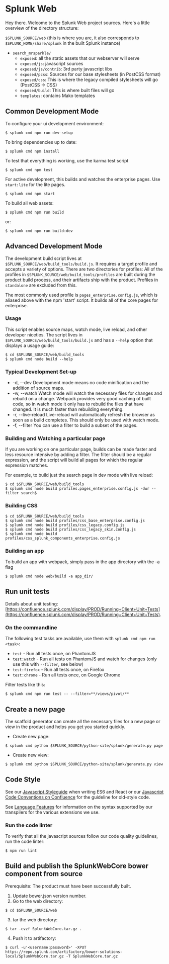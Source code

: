 # Splunk Web

Hey there. Welcome to the Splunk Web project sources. Here's a little overview of the directory structure:

`$SPLUNK_SOURCE/web` (this is where you are, it also corresponds to `$SPLUNK_HOME/share/splunk` in the built Splunk instance)

- `search_mrsparkle/`
    * `exposed`: all the static assets that our webserver will serve
    * `exposed/js`: javascript sources
    * `exposed/js/contrib`: 3rd party javascript libs
    * `exposed/pcss`: Sources for our base stylesheets (in PostCSS format)
    * `exposed/css`: This is where the legacy compiled stylesheets will go (PostCSS -> CSS)
    * `exposed/build`: This is where built files will go
    * `templates`: contains Mako templates


## Common Development Mode

To configure your ui development environment:

```
$ splunk cmd npm run dev-setup
```

To bring dependencies up to date:

```
$ splunk cmd npm install
```

To test that everything is working, use the karma test script

```
$ splunk cmd npm test
```

For active development, this builds and watches the enterprise pages. Use `start:lite` for the lite pages.

```
$ splunk cmd npm start
```

To build all web assets:

```
$ splunk cmd npm run build
```

or:

```
$ splunk cmd npm run build:dev
```

## Advanced Development Mode
The development build script lives at `$SPLUNK_SOURCE/web/build_tools/build.js`. It requires a target
 profile and accepts a variety of options. There are two directories for profiles: All of the profiles in
 `$SPLUNK_SOURCE/web/build_tools/profiles` are built during the product build process, and their artifacts
 ship with the product. Profiles in `standalone` are excluded from this.

 The most commonly used profile is `pages_enterprise.config.js`, which is aliased above with the npm 'start'
 script. It builds all of the core pages for enterprise.

### Usage
This script enables source
maps, watch mode, live reload, and other developer niceties. The script lives in
`$SPLUNK_SOURCE/web/build_tools/build.js` and has a `--help` option that displays a
usage guide:

```
$ cd $SPLUNK_SOURCE/web/build_tools
$ splunk cmd node build --help
```

### Typical Development Set-up

* -d, --dev Development mode means no code minification and the addition of
 source maps.
* -w, --watch Watch mode will watch the necessary files for changes and rebuild
on a change. Webpack provides very good caching of built code, so in watch mode
it only has to rebuild the files that have changed. It is much faster than
rebuilding everything.
* -r, --live-reload Live-reload will automatically refresh the browser as soon
as a build completes. This should only be used with watch mode.
* -f, --filter <RegExp> You can use a filter to build a subset of the pages.

### Building and Watching a particular page

If you are working on one particular page, builds can be made faster and less
resource intensive by adding a filter. The filter should be a regular expression,
and the script will build all pages for which the regular expression matches.

For example, to build just the search page in dev mode with live reload:

```
$ cd $SPLUNK_SOURCE/web/build_tools
$ splunk cmd node build profiles.pages_enterprise.config.js -dwr --filter search$
```

### Building CSS

```
$ cd $SPLUNK_SOURCE/web/build_tools
$ splunk cmd node build profiles/css_base_enterprise.config.js
$ splunk cmd node build profiles/css_legacy.config.js
$ splunk cmd node build profiles/css_legacy_skin.config.js
$ splunk cmd node build profiles/css_splunk_components_enterprise.config.js
```

### Building an app

To build an app with webpack, simply pass in the app directory with the -a flag

```
$ splunk cmd node web/build -a app_dir/
```

## Run unit tests

Details about unit testing: [https://confluence.splunk.com/display/PROD/Running+Client+Unit+Tests](https://confluence.splunk.com/display/PROD/Running+Client+Unit+Tests).

### On the commandline

The following test tasks are available, use them with `splunk cmd npm run <task>`:

* `test` - Run all tests once, on PhantomJS
* `test:watch` - Run all tests on PhantomJS and watch for changes (only use this with `--filter`, see below)
* `test:firefox` - Run all tests once, on Firefox
* `test:chrome` - Run all tests once, on Google Chrome

Filter tests like this:

```
$ splunk cmd npm run test -- --filter=**/views/pivot/**
```

## Create a new page

The scaffold generator can create all the necessary files for a new page or view in the product and helps you get you started quickly.

- Create new page:
```
$ splunk cmd python $SPLUNK_SOURCE/python-site/splunk/generate.py page
```
- Create new view:
```
$ splunk cmd python $SPLUNK_SOURCE/python-site/splunk/generate.py view
```

## Code Style

See our [Javascript Styleguide](docs/style-guide-pg1.md) when writing ES6 and React or our
[Javascript Code Conventions on Confluence](https://confluence.splunk.com/display/PROD/Client+Engineering%3A+JavaScript+Code+Conventions)
for the guideline for old-style code.

See [Language Features](docs/language-features.md) for information on the syntax supported by our transpilers for the various extensions we use.


### Run the code linter

To verify that all the javascript sources follow our code quality guidelines, run the code linter:

```
$ npm run lint
```

## Build and publish the SplunkWebCore bower component from source

Prerequisite: The product must have been successfully built.

1. Update bower.json version number.
2. Go to the web directory:
```
$ cd $SPLUNK_SOURCE/web
```
3. tar the web directory:
```
$ tar -cvzf SplunkWebCore.tar.gz .
```
4. Push it to artifactory:
```
$ curl -u'<username:password>' -XPUT https://repo.splunk.com/artifactory/bower-solutions-local/SplunkWebCore.tar.gz -T SplunkWebCore.tar.gz
```
